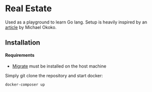 # Real Estate

Used as a playground to learn Go lang. Setup is heavily inspired by an [article](https://blog.logrocket.com/how-to-build-a-restful-api-with-docker-postgresql-and-go-chi/) by Michael Okoko.

## Installation

#### Requirements

- [Migrate](https://github.com/golang-migrate/migrate) must be installed on the host machine

Simply git clone the repository and start docker:

```bash
docker-composer up
```
